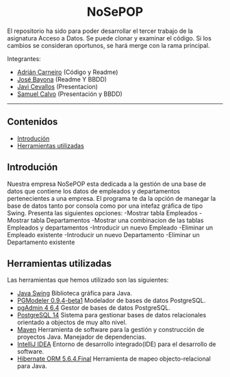 <h1 align="center"> NoSePOP </h1>

El repositorio ha sido para poder desarrollar el tercer trabajo de la asignatura Acceso a Datos.
Se puede clonar y examinar el código. Si los cambios se consideran oportunos, se hará merge con la rama principal.

Integrantes:
  - [Adrián Carneiro](https://github.com/acarneirod) (Código y Readme)
  - [José Bayona](https://github.com/jguilmar) (Readme Y BBDD)
  - [Javi Cevallos]() (Presentacion)
  - [Samuel Calvo]() (Presentación y BBDD)

------------

## Contenidos
- [Introdución](#introduci%C3%B3n)
- [Herramientas utilizadas](#herramientas-utilizadas)


## Introdución
Nuestra empresa NoSePOP esta dedicada a la gestión de una base de datos que contiene los datos de empleados y departamentos pertenecientes a una empresa.
El programa te da la opción de manegar la base de datos tanto por consola como por una intefaz gráfica de tipo Swing. Presenta las siguientes opciones:
  -Mostrar tabla Empleados
  -Mostrar tabla Departamentos 
  -Mostrar una combinacion de las tablas Empleados y departamentos
  -Introducir un nuevo Empleado
  -Eliminar un Empleado existente
  -Introducir un nuevo Departamento
  -Eliminar un Departamento existente


## Herramientas utilizadas
Las herramientas que hemos utilizado son las siguientes:
- [Java Swing](https://es.wikipedia.org/wiki/Swing_(biblioteca_gráfica)) Biblioteca gráfica para Java.
- [PGModeler 0.9.4-beta1](https://pgmodeler.io/) Modelador de bases de datos PostgreSQL.
- [pgAdmin 4 6.4](https://www.pgadmin.org/) Gestor de bases de datos PostgreSQL.
- [PostgreSQL 14](https://www.postgresql.org/) Sistema para gestionar bases de datos relacionales orientado a objectos de muy alto nivel.
- [Maven](https://maven.apache.org/)  Herramienta de software para la gestión y construcción de proyectos Java. Manejador de dependencias.
- [IntelliJ IDEA](https://www.jetbrains.com/es-es/idea/) Entorno de desarrollo integrado(IDE) para el desarrollo de software.
- [Hibernate ORM 5.6.4.Final](http://handlebarsjs.com/) Herramienta de mapeo objecto-relacional para Java.













